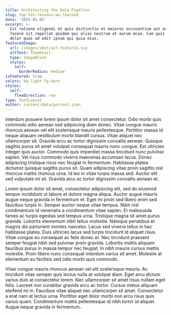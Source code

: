 ```yaml
---
title: Architecting the Data Pipeline
slug: top-ten-lessons-we-learned
date: '2025-01-02'
excerpt: >-
  Sit ratione eligendi et quis distinctio et maiores accusantium aut accusamus
  facere sit repellat quidem qui alias nostrum et earum enim. Cum quis sint eos
  dolor quas ad odit ipsum qui quia eius.
featuredImage:
  url: /images/abstract-feature2.svg
  altText: Thumbnail
  type: ImageBlock
  styles:
    self:
      borderRadius: medium
isFeatured: true
colors: bg-light-fg-dark
styles:
  self:
    flexDirection: row
type: PostLayout
author: content/data/person1.json
---
```


Interdum posuere lorem ipsum dolor sit amet consectetur. Odio morbi quis commodo odio aenean sed adipiscing diam donec. Vitae congue mauris rhoncus aenean vel elit scelerisque mauris pellentesque. Porttitor massa id neque aliquam vestibulum morbi blandit cursus. Vitae aliquet nec ullamcorper sit. Gravida arcu ac tortor dignissim convallis aenean. Quisque sagittis purus sit amet volutpat consequat mauris nunc congue. Est ultricies integer quis auctor. Commodo quis imperdiet massa tincidunt nunc pulvinar sapien. Vel risus commodo viverra maecenas accumsan lacus. Donec adipiscing tristique risus nec feugiat in fermentum. Habitasse platea dictumst quisque sagittis purus sit. Quam adipiscing vitae proin sagittis nisl rhoncus mattis rhoncus urna. Id leo in vitae turpis massa sed. Auctor elit sed vulputate mi sit. Gravida arcu ac tortor dignissim convallis aenean et.

Lorem ipsum dolor sit amet, consectetur adipiscing elit, sed do eiusmod tempor incididunt ut labore et dolore magna aliqua. Auctor augue mauris augue neque gravida in fermentum et. Eget mi proin sed libero enim sed faucibus turpis in. Semper auctor neque vitae tempus. Nibh nisl condimentum id venenatis a condimentum vitae sapien. Et malesuada fames ac turpis egestas sed tempus urna. Tristique magna sit amet purus gravida. Lobortis elementum nibh tellus molestie. Natoque penatibus et magnis dis parturient montes nascetur. Lacus sed viverra tellus in hac habitasse platea. Duis ultricies lacus sed turpis tincidunt id aliquet risus. Vitae congue eu consequat ac felis donec et. Nec tincidunt praesent semper feugiat nibh sed pulvinar proin gravida. Lobortis mattis aliquam faucibus purus in massa tempor nec feugiat. In nibh mauris cursus mattis molestie. Proin libero nunc consequat interdum varius sit amet. Molestie at elementum eu facilisis sed odio morbi quis commodo.

Vitae congue mauris rhoncus aenean vel elit scelerisque mauris. Ac tincidunt vitae semper quis lectus nulla at volutpat diam. Eget arcu dictum varius duis at consectetur lorem. Nec ullamcorper sit amet risus nullam eget felis. Laoreet non curabitur gravida arcu ac tortor. Cursus metus aliquam eleifend mi in. Faucibus vitae aliquet nec ullamcorper sit amet. Consectetur a erat nam at lectus urna. Porttitor eget dolor morbi non arcu risus quis varius quam. Condimentum mattis pellentesque id nibh tortor id aliquet. Augue neque gravida in fermentum..
